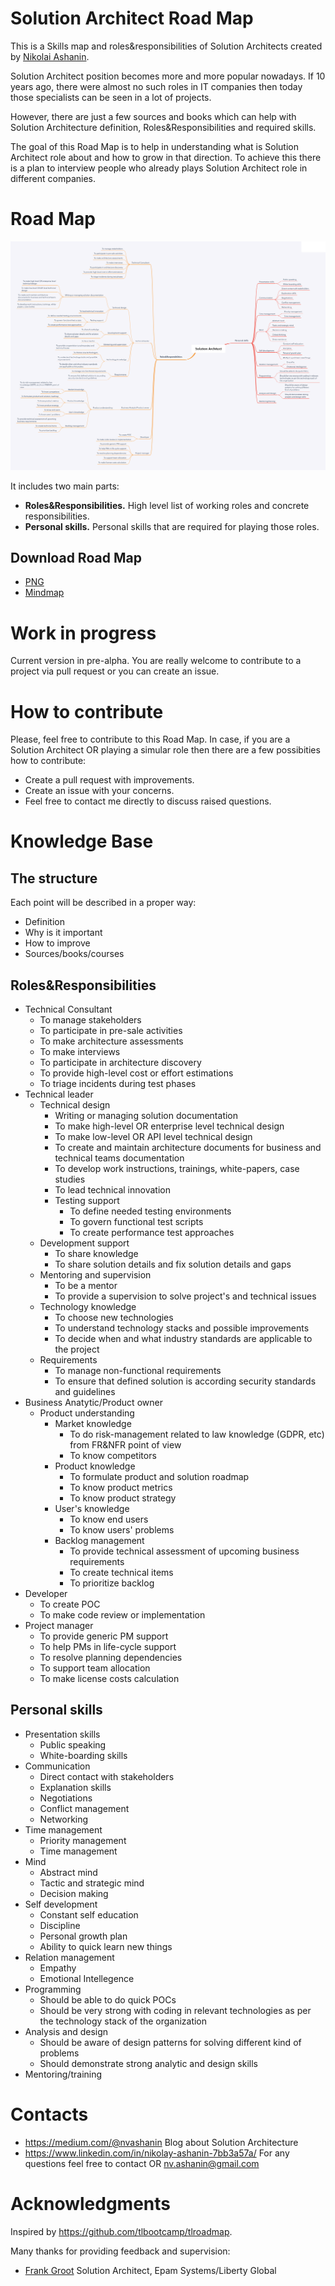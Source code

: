 # Solution Architect Road Map

This is a Skills map and roles&responsibilities of Solution Architects created by [Nikolai Ashanin](https://www.linkedin.com/in/nikolay-ashanin-7bb3a57a/).

Solution Architect position becomes more and more popular nowadays. If 10 years ago, there were almost no such roles in IT companies then today those specialists can be seen in a lot of projects.

However, there are just a few sources and books which can help with Solution Architecture definition, Roles&Responsibilities and required skills.

The goal of this Road Map is to help in understanding what is Solution Architect role about and how to grow in that direction. To achieve this there is a plan to interview people who already plays Solution Architect role in different companies.

# Road Map

![](Architect.png)

It includes two main parts:
- **Roles&Responsibilities.** High level list of working roles and concrete responsibilities.
- **Personal skills.** Personal skills that are required for playing those roles.

## Download Road Map

- [PNG](Architect.png)
- [Mindmap](Architect.xmind)

# Work in progress

Current version in pre-alpha. You are really welcome to contribute to a project via pull request or you can create an issue.

# How to contribute

Please, feel free to contribute to this Road Map.
In case, if you are a Solution Architect OR playing a simular role then there are a few possibities how to contribute:
- Create a pull request with improvements.
- Create an issue with your concerns.
- Feel free to contact me directly to discuss raised questions.

# Knowledge Base

## The structure

Each point will be described in a proper way:
- Definition
- Why is it important
- How to improve
- Sources/books/courses

## Roles&Responsibilities

- Technical Consultant
  - To manage stakeholders
  - To participate in pre-sale activities
  - To make architecture assessments
  - To make interviews
  - To participate in architecture discovery
  - To provide high-level cost or effort estimations
  - To triage incidents during test phases
- Technical leader
  - Technical design
    - Writing or managing solution documentation
	- To make high-level OR enterprise level technical design
	- To make low-level OR API level technical design
	- To create and maintain architecture documents for business and technical teams documentation
	- To develop work instructions, trainings, white-papers, case studies
    - To lead technical innovation
    - Testing support
      - To define needed testing environments
      - To govern functional test scripts
      - To create performance test approaches
  - Development support
    - To share knowledge
    - To share solution details and fix solution details and gaps
  - Mentoring and supervision
    - To be a mentor
    - To provide a supervision to solve project's and technical issues
  - Technology knowledge
    - To choose new technologies
    - To understand technology stacks and possible improvements
    - To decide when and what industry standards are applicable to the project
  - Requirements
    - To manage non-functional requirements
    - To ensure that defined solution is according security standards and guidelines
- Business Anatytic/Product owner
  - Product understanding
    - Market knowledge
      - To do risk-management related to law knowledge (GDPR, etc) from FR&NFR point of view
      - To know competitors
    - Product knowledge
      - To formulate product and solution roadmap
      - To know product metrics
      - To know product strategy
    - User's knowledge
      - To know end users
      - To know users' problems
    - Backlog management
      - To provide technical assessment of upcoming business requirements
      - To create technical items
      - To prioritize backlog
- Developer
  - To create POC
  - To make code review or implementation
- Project manager
  - To provide generic PM support
  - To help PMs in life-cycle support
  - To resolve planning dependencies
  - To support team allocation
  - To make license costs calculation

## Personal skills
- Presentation skills
  - Public speaking
  - White-boarding skills
- Communication
  - Direct contact with stakeholders
  - Explanation skills
  - Negotiations
  - Conflict management
  - Networking
- Time management
  - Priority management
  - Time management
- Mind
  - Abstract mind
  - Tactic and strategic mind
  - Decision making
- Self development
  - Constant self education
  - Discipline
  - Personal growth plan
  - Ability to quick learn new things
- Relation management
  - Empathy
  - Emotional Intellegence
- Programming
  - Should be able to do quick POCs
  - Should be very strong with coding in relevant technologies as per the technology stack of the organization
- Analysis and design
  - Should be aware of design patterns for solving different kind of problems
  - Should demonstrate strong analytic and design skills
- Mentoring/training

# Contacts

- https://medium.com/@nvashanin Blog about Solution Architecture
- https://www.linkedin.com/in/nikolay-ashanin-7bb3a57a/ For any questions feel free to contact OR nv.ashanin@gmail.com

# Acknowledgments

Inspired by https://github.com/tlbootcamp/tlroadmap.

Many thanks for providing feedback and supervision:
- [Frank Groot](https://www.linkedin.com/in/frank-groot-517624/) Solution Architect, Epam Systems/Liberty Global


